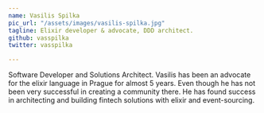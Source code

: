 ```yaml
---
name: Vasilis Spilka
pic_url: "/assets/images/vasilis-spilka.jpg"
tagline: Elixir developer & advocate, DDD architect.
github: vasspilka
twitter: vasspilka

---
```

Software Developer and Solutions Architect. Vasilis has been an advocate for the elixir language in Prague for almost 5 years. Even though he has not been very successful in creating a community there. He has found success in architecting and building fintech solutions with elixir and event-sourcing.